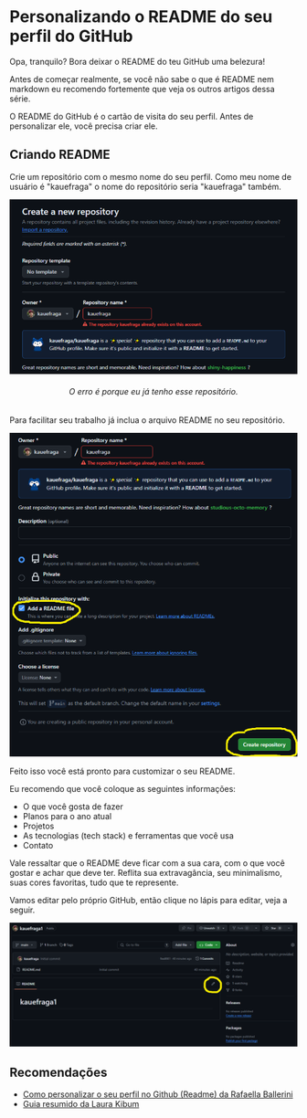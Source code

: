 # Personalizando o README do seu perfil do GitHub

Opa, tranquilo? Bora deixar o README do teu GitHub uma belezura!

Antes de começar realmente, se você não sabe o que é README nem markdown eu recomendo fortemente que veja os outros artigos dessa série.

O README do GitHub é o cartão de visita do seu perfil. Antes de personalizar ele, você precisa criar ele.

## Criando README

Crie um repositório com o mesmo nome do seu perfil. Como meu nome de usuário é "kauefraga" o nome do repositório seria "kauefraga" também.

![criando repositório seu-nome-de-usuario/seu-nome-de-usuario](../images/2024-05-08-personalizando-o-readme-do-seu-perfil-do-github-1.png)

<h6 align="center">O erro é porque eu já tenho esse repositório.</h6>

Para facilitar seu trabalho já inclua o arquivo README no seu repositório.

![incluindo o arquivo README e criando o repositório de fato](../images/2024-05-08-personalizando-o-readme-do-seu-perfil-do-github-2.png)

Feito isso você está pronto para customizar o seu README.

Eu recomendo que você coloque as seguintes informações:

- O que você gosta de fazer
- Planos para o ano atual
- Projetos
- As tecnologias (tech stack) e ferramentas que você usa
- Contato

Vale ressaltar que o README deve ficar com a sua cara, com o que você gostar e achar que deve ter. Reflita sua extravagância, seu minimalismo, suas cores favoritas, tudo que te represente.

Vamos editar pelo próprio GitHub, então clique no lápis para editar, veja a seguir.

![entrando no modo de edição do README](../images/2024-05-08-personalizando-o-readme-do-seu-perfil-do-github-3.png)

## Recomendações

- [Como personalizar o seu perfil no Github (Readme) da Rafaella Ballerini](https://youtu.be/TsaLQAetPLU)
- [Guia resumido da Laura Kibum](https://twitter.com/kibumLaura/status/1754254161615491117)
